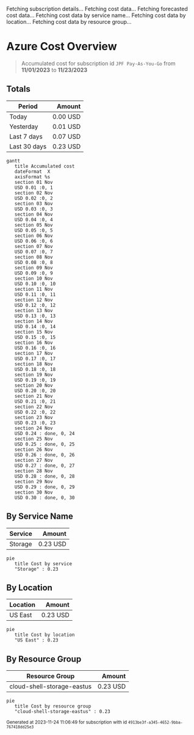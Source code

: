 Fetching subscription details...
Fetching cost data...
Fetching forecasted cost data...
Fetching cost data by service name...
Fetching cost data by location...
Fetching cost data by resource group...
# Azure Cost Overview

> Accumulated cost for subscription id `JPF Pay-As-You-Go` from **11/01/2023** to **11/23/2023**

## Totals

|Period|Amount|
|---|---:|
|Today|0.00 USD|
|Yesterday|0.01 USD|
|Last 7 days|0.07 USD|
|Last 30 days|0.23 USD|

```mermaid
gantt
   title Accumulated cost
   dateFormat  X
   axisFormat %s
   section 01 Nov
   USD 0.01 :0, 1
   section 02 Nov
   USD 0.02 :0, 2
   section 03 Nov
   USD 0.03 :0, 3
   section 04 Nov
   USD 0.04 :0, 4
   section 05 Nov
   USD 0.05 :0, 5
   section 06 Nov
   USD 0.06 :0, 6
   section 07 Nov
   USD 0.07 :0, 7
   section 08 Nov
   USD 0.08 :0, 8
   section 09 Nov
   USD 0.09 :0, 9
   section 10 Nov
   USD 0.10 :0, 10
   section 11 Nov
   USD 0.11 :0, 11
   section 12 Nov
   USD 0.12 :0, 12
   section 13 Nov
   USD 0.13 :0, 13
   section 14 Nov
   USD 0.14 :0, 14
   section 15 Nov
   USD 0.15 :0, 15
   section 16 Nov
   USD 0.16 :0, 16
   section 17 Nov
   USD 0.17 :0, 17
   section 18 Nov
   USD 0.18 :0, 18
   section 19 Nov
   USD 0.19 :0, 19
   section 20 Nov
   USD 0.20 :0, 20
   section 21 Nov
   USD 0.21 :0, 21
   section 22 Nov
   USD 0.22 :0, 22
   section 23 Nov
   USD 0.23 :0, 23
   section 24 Nov
   USD 0.24 : done, 0, 24
   section 25 Nov
   USD 0.25 : done, 0, 25
   section 26 Nov
   USD 0.26 : done, 0, 26
   section 27 Nov
   USD 0.27 : done, 0, 27
   section 28 Nov
   USD 0.28 : done, 0, 28
   section 29 Nov
   USD 0.29 : done, 0, 29
   section 30 Nov
   USD 0.30 : done, 0, 30
```

## By Service Name

|Service|Amount|
|---|---:|
|Storage|0.23 USD|

```mermaid
pie
   title Cost by service
   "Storage" : 0.23
```

## By Location

|Location|Amount|
|---|---:|
|US East|0.23 USD|

```mermaid
pie
   title Cost by location
   "US East" : 0.23
```

## By Resource Group

|Resource Group|Amount|
|---|---:|
|cloud-shell-storage-eastus|0.23 USD|

```mermaid
pie
   title Cost by resource group
   "cloud-shell-storage-eastus" : 0.23
```

<sup>Generated at 2023-11-24 11:06:49 for subscription with id `4913be3f-a345-4652-9bba-767418dd25e3`</sup>
